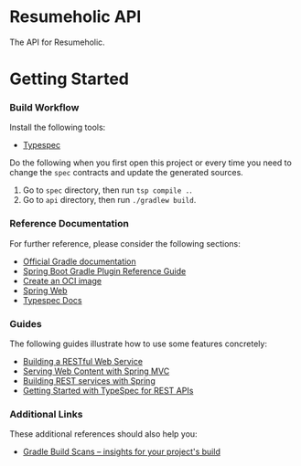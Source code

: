 # Resumeholic API

The API for Resumeholic.

# Getting Started

### Build Workflow

Install the following tools:
* [Typespec](https://typespec.io/docs)

Do the following when you first open this project or every time you need to change the `spec` contracts and update the generated sources.
1. Go to `spec` directory, then run `tsp compile .`.
2. Go to `api` directory, then run `./gradlew build`.

### Reference Documentation

For further reference, please consider the following sections:

* [Official Gradle documentation](https://docs.gradle.org)
* [Spring Boot Gradle Plugin Reference Guide](https://docs.spring.io/spring-boot/3.3.3/gradle-plugin)
* [Create an OCI image](https://docs.spring.io/spring-boot/3.3.3/gradle-plugin/packaging-oci-image.html)
* [Spring Web](https://docs.spring.io/spring-boot/docs/3.3.3/reference/htmlsingle/index.html#web)
* [Typespec Docs](https://typespec.io/docs)

### Guides
The following guides illustrate how to use some features concretely:

* [Building a RESTful Web Service](https://spring.io/guides/gs/rest-service/)
* [Serving Web Content with Spring MVC](https://spring.io/guides/gs/serving-web-content/)
* [Building REST services with Spring](https://spring.io/guides/tutorials/rest/)
* [Getting Started with TypeSpec for REST APIs](https://typespec.io/docs/getting-started/getting-started-rest/01-setup-basic-syntax)

### Additional Links
These additional references should also help you:

* [Gradle Build Scans – insights for your project's build](https://scans.gradle.com#gradle)
